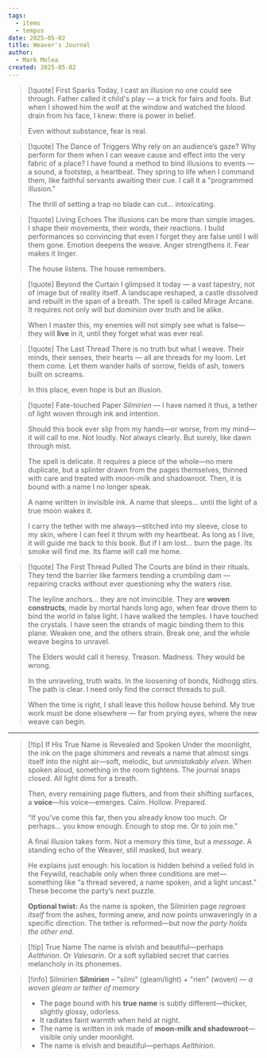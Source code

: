```yaml
---
tags:
  - items
  - tempus
date: 2025-05-02
title: Weaver's Journal
author:
  - Mark Molea
created: 2025-05-02
---
```









> [!quote] First Sparks
> Today, I cast an illusion no one could see through.  Father called it child's play — a trick for fairs and fools. But when I showed him the wolf at the window and watched the blood drain from his face, I knew: there is power in belief. 
>  
>  Even without substance, fear is real.

>[!quote] The Dance of Triggers
> Why rely on an audience’s gaze? Why perform for them when I can weave cause and effect into the very fabric of a place?  I have found a method to bind illusions to events — a sound, a footstep, a heartbeat. They spring to life when I command them, like faithful servants awaiting their cue. I call it a "programmed illusion."  
> 
> The thrill of setting a trap no blade can cut... intoxicating.

>[!quote] Living Echoes
> The illusions can be more than simple images. I shape their movements, their words, their reactions.  I build performances so convincing that even I forget they are false until I will them gone.  Emotion deepens the weave. Anger strengthens it. Fear makes it linger.  
> 
> The house listens. The house remembers.

>[!quote] Beyond the Curtain
> I glimpsed it today — a vast tapestry, not of image but of reality itself. A landscape reshaped, a castle dissolved and rebuilt in the span of a breath.  The spell is called Mirage Arcane.  It requires not only will but dominion over truth and lie alike.  
> 
> When I master this, my enemies will not simply see what is false—they will **live** in it, until they forget what was ever real.

>[!quote] The Last Thread
> There is no truth but what I weave. Their minds, their senses, their hearts — all are threads for my loom.  Let them come. Let them wander halls of sorrow, fields of ash, towers built on screams.  
> 
> In this place, even hope is but an illusion.

> [!quote] Fate-touched Paper
> _Silmirien_ — I have named it thus, a tether of light woven through ink and intention. 
> 
> Should this book ever slip from my hands—or worse, from my mind—it will call to me. Not loudly. Not always clearly. But surely, like dawn through mist.  
> 
> The spell is delicate. It requires a piece of the whole—no mere duplicate, but a splinter drawn from the pages themselves, thinned with care and treated with moon-milk and shadowroot. Then, it is bound with a name I no longer speak.  
> 
> A name written in invisible ink. A name that sleeps… until the light of a true moon wakes it.  
> 
> I carry the tether with me always—stitched into my sleeve, close to my skin, where I can feel it thrum with my heartbeat.  As long as I live, it will guide me back to this book.  But if I am lost… burn the page. Its smoke will find me. Its flame will call me home.

>[!quote] The First Thread Pulled
> The Courts are blind in their rituals. They tend the barrier like farmers tending a crumbling dam — repairing cracks without ever questioning why the waters rise.
>
> The leyline anchors... they are not invincible. They are **woven constructs**, made by mortal hands long ago, when fear drove them to bind the world in false light. I have walked the temples. I have touched the crystals. I have seen the strands of magic binding them to this plane. Weaken one, and the others strain. Break one, and the whole weave begins to unravel.
> 
> The Elders would call it heresy. Treason. Madness.  They would be wrong.
> 
> In the unraveling, truth waits. In the loosening of bonds, Nidhogg stirs. The path is clear. I need only find the correct threads to pull.
> 
> When the time is right, I shall leave this hollow house behind. My true work must be done elsewhere — far from prying eyes, where the new weave can begin.

---

> [!tip] If His True Name is Revealed and Spoken
> Under the moonlight, the ink on the page shimmers and reveals a name that almost sings itself into the night air—soft, melodic, but _unmistakably elven_. When spoken aloud, something in the room tightens. The journal snaps closed. All light dims for a breath.
> 
> Then, every remaining page flutters, and from their shifting surfaces, a **voice**—his voice—emerges. Calm. Hollow. Prepared.
> 
> “If you’ve come this far, then you already know too much. Or perhaps… you know enough. Enough to stop me. Or to join me.”
> 
> A final illusion takes form. Not a memory this time, but a _message_. A standing echo of the Weaver, still masked, but weary.
> 
> He explains just enough: his location is hidden behind a veiled fold in the Feywild, reachable only when three conditions are met—something like “a thread severed, a name spoken, and a light uncast.” These become the party’s next puzzle.
> 
> **Optional twist:** As the name is spoken, the Silmirien page _regrows itself_ from the ashes, forming anew, and now points unwaveringly in a specific direction. The tether is reformed—but now _the party holds the other end._


> [!tip] True Name
> The name is elvish and beautiful—perhaps _Aelthirion_. Or _Valesarin_. Or a soft syllabled secret that carries melancholy in its phonemes.


> [!info] Silmirien
> **Silmirien** – "silmi" (gleam/light) + "rien" (woven) — _a woven gleam or tether of memory_
> - The page bound with his **true name** is subtly different—thicker, slightly glossy, odorless. 
> - It radiates faint warmth when held at night.
> - The name is written in ink made of **moon-milk and shadowroot**—visible only under moonlight.
> - The name is elvish and beautiful—perhaps _Aelthirion_.